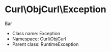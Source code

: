 Curl\ObjCurl\Exception
===============

Bar




* Class name: Exception
* Namespace: Curl\ObjCurl
* Parent class: RuntimeException








